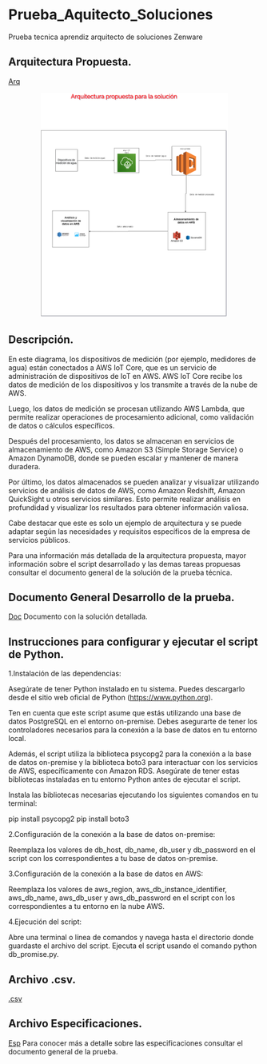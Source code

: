 # Prueba_Aquitecto_Soluciones
Prueba tecnica aprendiz arquitecto de soluciones Zenware

## Arquitectura Propuesta.
[Arq](https://github.com/ariasRonaldo25/Prueba_Aquitecto_Soluciones/blob/main/img/Arquitectura.png) 

<p align="center"><img src="https://github.com/ariasRonaldo25/Prueba_Aquitecto_Soluciones/blob/main/img/Arquitectura.png" height="450px"></p>

## Descripción.

En este diagrama, los dispositivos de medición (por ejemplo, medidores de agua) están conectados a AWS IoT Core, que es un servicio de administración de dispositivos de IoT en AWS. AWS IoT Core recibe los datos de medición de los dispositivos y los transmite a través de la nube de AWS.

Luego, los datos de medición se procesan utilizando AWS Lambda, que permite realizar operaciones de procesamiento adicional, como validación de datos o cálculos específicos.

Después del procesamiento, los datos se almacenan en servicios de almacenamiento de AWS, como Amazon S3 (Simple Storage Service) o Amazon DynamoDB, donde se pueden escalar y mantener de manera duradera.

Por último, los datos almacenados se pueden analizar y visualizar utilizando servicios de análisis de datos de AWS, como Amazon Redshift, Amazon QuickSight u otros servicios similares. Esto permite realizar análisis en profundidad y visualizar los resultados para obtener información valiosa.

Cabe destacar que este es solo un ejemplo de arquitectura y se puede adaptar según las necesidades y requisitos específicos de la empresa de servicios públicos.

Para una información más detallada de la arquitectura propuesta, mayor información sobre el script desarrollado y las demas tareas propuesas consultar el documento general de la solución de la prueba técnica.

## Documento General Desarrollo de la prueba.
[Doc](https://github.com/ariasRonaldo25/Prueba_Aquitecto_Soluciones/blob/main/documento/SOLUCI%C3%93N%20PRUEBA%20T%C3%89CNICA.pdf) Documento con la solución detallada.

## Instrucciones para configurar y ejecutar el script de Python.

1.Instalación de las dependencias:

Asegúrate de tener Python instalado en tu sistema. Puedes descargarlo desde el sitio web oficial de Python (https://www.python.org).

Ten en cuenta que este script asume que estás utilizando una base de datos PostgreSQL en el entorno on-premise. Debes asegurarte de tener los controladores necesarios para la conexión a la base de datos en tu entorno local.

Además, el script utiliza la biblioteca psycopg2 para la conexión a la base de datos on-premise y la biblioteca boto3 para interactuar con los servicios de AWS, específicamente con Amazon RDS. Asegúrate de tener estas bibliotecas instaladas en tu entorno Python antes de ejecutar el script.

Instala las bibliotecas necesarias ejecutando los siguientes comandos en tu terminal:

pip install psycopg2
pip install boto3

2.Configuración de la conexión a la base de datos on-premise:

Reemplaza los valores de db_host, db_name, db_user y db_password en el script con los correspondientes a tu base de datos on-premise.

3.Configuración de la conexión a la base de datos en AWS:

Reemplaza los valores de aws_region, aws_db_instance_identifier, aws_db_name, aws_db_user y aws_db_password en el script con los correspondientes a tu entorno en la nube AWS.

4.Ejecución del script:

Abre una terminal o línea de comandos y navega hasta el directorio donde guardaste el archivo del script.
Ejecuta el script usando el comando python db_promise.py.

## Archivo .csv.
[.csv](https://github.com/ariasRonaldo25/Prueba_Aquitecto_Soluciones/blob/main/files/datos.csv) 

## Archivo Especificaciones.
[Esp](https://github.com/ariasRonaldo25/Prueba_Aquitecto_Soluciones/blob/main/files/especificaciones.txt) 
Para conocer más a detalle sobre las especificaciones consultar el documento general de la prueba.
